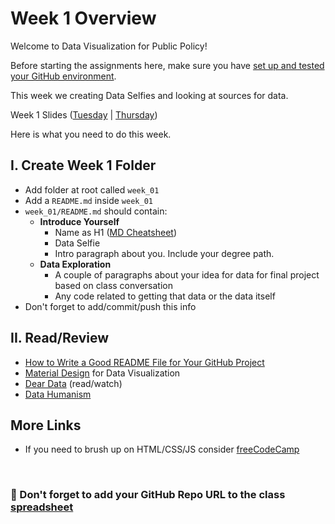 # Week 1 Overview

Welcome to Data Visualization for Public Policy! 

Before starting the assignments here, make sure you have
<a href="https://github.com/tiffanyfrance/CAPP30239_FA22#setting-up-environment">
set up and tested your GitHub environment</a>. 

This week we creating Data Selfies and looking
at sources for data.

Week 1 Slides 
(<a href="">Tuesday</a> | <a href="">Thursday</a>)

Here is what you need to do this week.

## I. Create Week 1 Folder
* Add folder at root called `week_01` 
* Add a `README.md` inside `week_01`
* `week_01/README.md` should contain:
    - <b>Introduce Yourself</b>
        - Name as H1 (<a href="https://www.markdownguide.org/cheat-sheet/">MD Cheatsheet</a>)
        - Data Selfie
        - Intro paragraph about you. Include your degree path.
    - <b>Data Exploration</b>
        - A couple of paragraphs about your idea for data for final project based on class conversation
        - Any code related to getting that data or the data itself
* Don't forget to add/commit/push this info


## II. Read/Review
* <a href="https://www.freecodecamp.org/news/how-to-write-a-good-readme-file/">How to Write a Good README File for Your GitHub Project</a>
* <a href="https://material.io/design/communication/data-visualization.html#principles">Material Design</a> for Data Visualization
* <a href="http://www.dear-data.com/theproject">Dear Data</a> (read/watch)
* <a href="http://giorgialupi.com/data-humanism-my-manifesto-for-a-new-data-wold">Data Humanism</a>

## More Links
* If you need to brush up on HTML/CSS/JS consider <a href="https://www.freecodecamp.org/news/html-css-and-javascript-explained-for-beginners/">freeCodeCamp</a>

<br />

### :wave: Don't forget to add your GitHub Repo URL to the class <a href="https://docs.google.com/spreadsheets/d/1MjHjhv8DqObpKB2f3iuYFd9WUkWrsgVgd4-H0PImQE4/edit#gid=53724992">spreadsheet</a>

